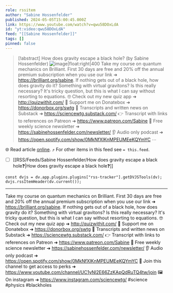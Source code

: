 ```yaml
---
role: rssitem
author: "Sabine Hossenfelder"
published: 2024-05-05T15:00:45.000Z
link: https://www.youtube.com/watch?v=qwu58DOxLdA
id: "yt:video:qwu58DOxLdA"
feed: "[[Sabine Hossenfelder]]"
tags: []
pinned: false
---
```


> [!abstract] How does gravity escape a black hole? (by Sabine Hossenfelder)
> ![image|float:right|400](https://i2.ytimg.com/vi/qwu58DOxLdA/hqdefault.jpg) Take my course on quantum mechanics on Brilliant. First 30 days are free and 20% off the annual premium subscription when you use our link ➜ https://brilliant.org/sabine. If nothing gets out of a black hole, how does gravity do it? Something with virtual gravitons? Is this really necessary? It's tricky question, but this is what I can say without resorting to equations. 🤓 Check out my new quiz app ➜ http://quizwithit.com/ 💌 Support me on Donatebox ➜ https://donorbox.org/swtg 📝 Transcripts and written news on Substack ➜ https://sciencewtg.substack.com/ 👉 Transcript with links to references on Patreon ➜ https://www.patreon.com/Sabine 📩 Free weekly science newsletter ➜ https://sabinehossenfelder.com/newsletter/ 👂 Audio only podcast ➜ https://open.spotify.com/show/0MkNfXlKnMPEUMEeKQYmYC ⋯

🌐 Read article [online](https://www.youtube.com/watch?v=qwu58DOxLdA). ⤴ For other items in this feed see `= this.feed`.

- [ ] [[RSS/Feeds/Sabine Hossenfelder/How does gravity escape a black hole❓|How does gravity escape a black hole❓]]

~~~dataviewjs
const dvjs = dv.app.plugins.plugins["rss-tracker"].getDVJSTools(dv);
dvjs.rssItemHeader(dv.current());
~~~

- - -
Take my course on quantum mechanics on Brilliant. First 30 days are free and 20% off the annual premium subscription when you use our link ➜ https://brilliant.org/sabine. If nothing gets out of a black hole, how does gravity do it? Something with virtual gravitons? Is this really necessary? It's tricky question, but this is what I can say without resorting to equations. 🤓 Check out my new quiz app ➜ http://quizwithit.com/ 💌 Support me on Donatebox ➜ https://donorbox.org/swtg 📝 Transcripts and written news on Substack ➜ https://sciencewtg.substack.com/ 👉 Transcript with links to references on Patreon ➜ https://www.patreon.com/Sabine 📩 Free weekly science newsletter ➜ https://sabinehossenfelder.com/newsletter/ 👂 Audio only podcast ➜ https://open.spotify.com/show/0MkNfXlKnMPEUMEeKQYmYC 🔗 Join this channel to get access to perks ➜ https://www.youtube.com/channel/UC1yNl2E66ZzKApQdRuTQ4tw/join 🖼️ On instagram ➜ https://www.instagram.com/sciencewtg/ #science #physics #blackholes